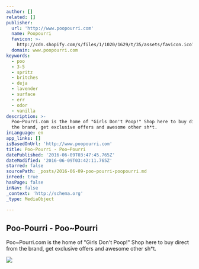 ```yaml
---
author: []
related: []
publisher:
  url: 'http://www.poopourri.com'
  name: Poopourri
  favicon: >-
    http://cdn.shopify.com/s/files/1/1020/1629/t/35/assets/favicon.ico?5733672605355983366
  domain: www.poopourri.com
keywords:
  - poo
  - 3-5
  - spritz
  - britches
  - deja
  - lavender
  - surface
  - err
  - odor
  - vanilla
description: >-
  Poo~Pourri.com is the home of "Girls Don't Poop!" Shop here to buy direct from
  the brand, get exclusive offers and awesome other sh*t.
inLanguage: en
app_links: []
isBasedOnUrl: 'http://www.poopourri.com'
title: Poo-Pourri - Poo~Pourri
datePublished: '2016-06-09T03:47:45.765Z'
dateModified: '2016-06-09T03:42:11.765Z'
starred: false
sourcePath: _posts/2016-06-09-poo-pourri-poopourri.md
inFeed: true
hasPage: false
inNav: false
_context: 'http://schema.org'
_type: MediaObject

---
```

<article style=""><h1>Poo-Pourri - Poo~Pourri</h1><p>Poo~Pourri.com is the home of "Girls Don't Poop!" Shop here to buy direct from the brand, get exclusive offers and awesome other sh*t.</p><img src="http://cdn.shopify.com/s/files/1/1020/1629/t/35/assets/video-slide-bg.jpg?5733672605355983366" /></article>